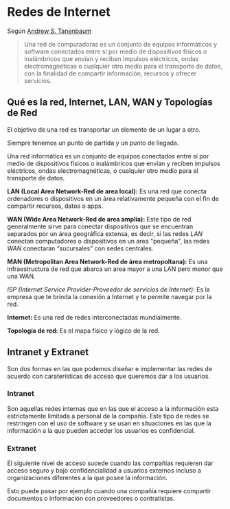 # Redes de Internet

Según [Andrew S. Tanenbaum](https://es.wikipedia.org/wiki/Andrew_S._Tanenbaum)

> Una red de computadoras es un conjunto de equipos informáticos y software conectados entre sí por medio de dispositivos físicos o inalámbricos que envían y reciben impulsos eléctricos, ondas electromagnéticas o cualquier otro medio para el transporte de datos, con la finalidad de compartir información, recursos y ofrecer servicios.

## Qué es la red, Internet, LAN, WAN y Topologías de Red

El objetivo de una red es transportar un elemento de un lugar a otro.

Siempre tenemos un punto de partida y un punto de llegada.

Una red informática es un conjunto de equipos conectados entre sí por medio de dispositivos físicos o inalámbricos que envían y reciben impulsos eléctricos, ondas electromagnéticas, o cualquier otro medio para el transporte de datos.

**LAN (Local Area Network-Red de area local):** Es una red que conecta ordenadores o dispositivos en un área relativamente pequeña con el fin de compartir recursos, datos o apps.

**WAN (Wide Area Network-Red de area amplia):** Este tipo de red generalmente sirve para conectar dispositivos que se encuentran separados por un área geográfica extensa, es decir, si las redes _LAN_ conectan computadores o dispositivos en un area "pequeña", las redes _WAN_ conectaran “sucursales” con sedes centrales. 

**MAN (Metropolitan Area Network-Red de área metropoltana):** Es una infraestructura de red que abarca un area mayor a una LAN pero menor que una WAN.

_ISP (Internet Service Provider-Proveedor de servicios de Internet):_ Es la empresa que te brinda la conexión a Internet y te permite navegar por la red. 

**Internet:** Es una red de redes interconectadas mundialmente.

**Topología de red:** Es el mapa físico y lógico de la red.

## Intranet y Extranet

Son dos formas en las que podemos diseñar e implementar las redes de acuerdo con caraterísticas de acceso que queremos dar a los usuarios.

### Intranet

Son aquellas redes internas que en las que el acceso a la información esta estrictamente limitada a personal de la compañía. Este tipo de redes se restringen con el uso de software y se usan en situaciones en las que la información a la que pueden acceder los usuarios es confidencial.

### Extranet

El siguiente nivel de acceso sucede cuando las compañías requieren dar acceso seguro y bajo confidencialidad a usuarios externos incluso a organizaciones diferentes a la que posee la información.

Esto puede pasar por ejemplo cuando una compañía requiere compartir documentos o información con proveedores o contratistas.